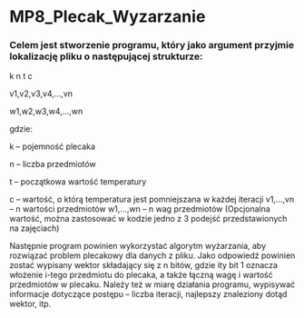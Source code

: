 # MP8_Plecak_Wyzarzanie
### Celem jest stworzenie programu, który jako argument przyjmie lokalizację pliku o następującej strukturze:

k n t c

v1,v2,v3,v4,…,vn

w1,w2,w3,w4,…,wn

 

gdzie:

k – pojemność plecaka

n – liczba przedmiotów

t – początkowa wartość temperatury

c – wartość, o którą temperatura jest pomniejszana w każdej iteracji v1,…,vn – n wartości przedmiotów w1,…,wn – n wag przedmiotów (Opcjonalna wartość, można zastosować w kodzie jedno z 3 podejść przedstawionych na zajęciach)


Następnie program powinien wykorzystać algorytm wyżarzania, aby rozwiązać problem plecakowy dla danych z pliku.
Jako odpowiedź powinien zostać wypisany wektor składający się z n bitów, 
gdzie ity bit 1 oznacza włożenie i-tego przedmiotu do plecaka, a także łączną wagę i wartość przedmiotów w plecaku. 
Należy też w miarę działania programu, wypisywać informacje dotyczące postępu – liczba iteracji, 
najlepszy znaleziony dotąd wektor, itp.

 